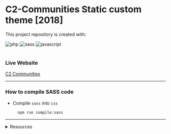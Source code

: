# C2-Communities Static custom theme [2018]

This project repository is created with:

<div>
  <img src="https://img.shields.io/badge/-PHP-black?style=for-the-badge&logoColor=white&logo=php&color=777bb4" alt="php" />
  <img src="https://img.shields.io/badge/-SASS-black?style=for-the-badge&logoColor=white&logo=sass&color=cc6699" alt="sass" />
  <img src="https://img.shields.io/badge/-Javascript-black?style=for-the-badge&logoColor=black&logo=javascript&color=f7df1e" alt="javascript" />
</div>
<br />

### Live Website

[C2 Communities](https://www.c2communities.com)

---

### How to compile SASS code

- Compile `sass` into `css`

  ```
    npm run compile:sass
  ```

---

<details>
  <summary>Resources</summary>

- [WPEngine](https://wpengine.com/) - WP Platform (Staging environment)
- [Visual Composer](https://visualcomposer.com/) - Builder plugin for WP Admin

</details>

<!-- ### Preview

[View Design](https://raw.githubusercontent.com/edantal/Project-c2Communities--Static-Theme/master/preview.jpg)

-->
